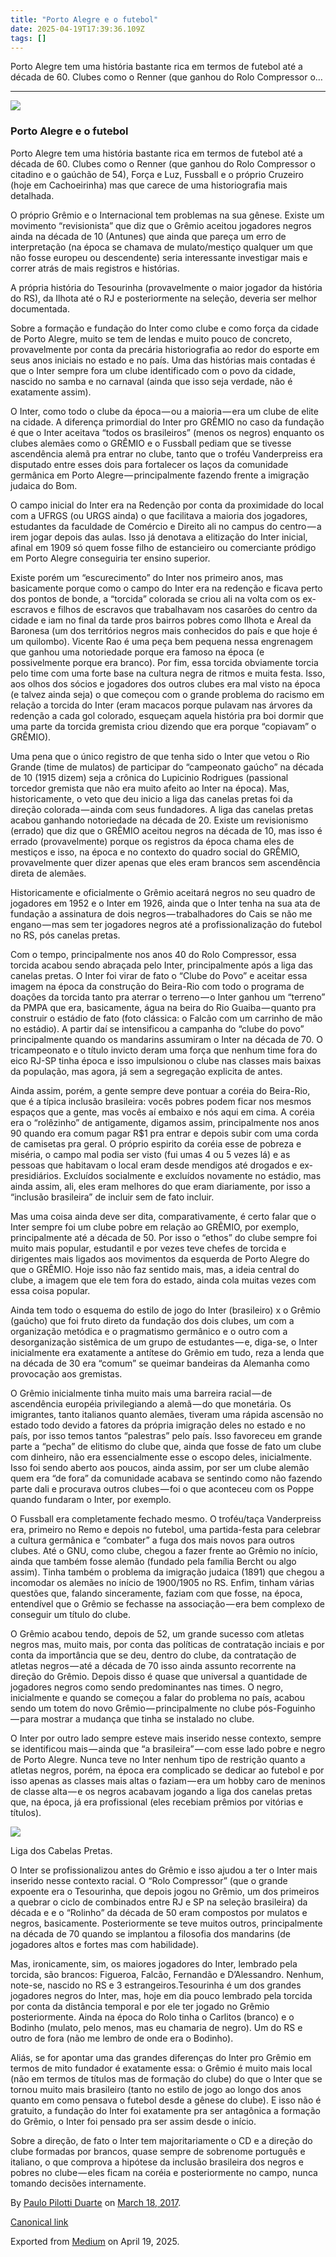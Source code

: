 ```yaml
---
title: "Porto Alegre e o futebol"
date: 2025-04-19T17:39:36.109Z
tags: []
---
```


Porto Alegre tem uma história bastante rica em termos de futebol até a década de 60. Clubes como o Renner (que ganhou do Rolo Compressor o…

* * *

![](https://cdn-images-1.medium.com/max/2560/1*U7i2hwKmwFrZ1GcHPBMmSQ.jpeg)

### Porto Alegre e o futebol

Porto Alegre tem uma história bastante rica em termos de futebol até a década de 60. Clubes como o Renner (que ganhou do Rolo Compressor o citadino e o gaúchão de 54), Força e Luz, Fussball e o próprio Cruzeiro (hoje em Cachoeirinha) mas que carece de uma historiografia mais detalhada.

O próprio Grêmio e o Internacional tem problemas na sua gênese. Existe um movimento “revisionista” que diz que o Grêmio aceitou jogadores negros ainda na década de 10 (Antunes) que ainda que pareça um erro de interpretação (na época se chamava de mulato/mestiço qualquer um que não fosse europeu ou descendente) seria interessante investigar mais e correr atrás de mais registros e histórias.

A própria história do Tesourinha (provavelmente o maior jogador da história do RS), da Ilhota até o RJ e posteriormente na seleção, deveria ser melhor documentada.

Sobre a formação e fundação do Inter como clube e como força da cidade de Porto Alegre, muito se tem de lendas e muito pouco de concreto, provavelmente por conta da precária historiografia ao redor do esporte em seus anos iniciais no estado e no país. Uma das histórias mais contadas é que o Inter sempre fora um clube identificado com o povo da cidade, nascido no samba e no carnaval (ainda que isso seja verdade, não é exatamente assim).

O Inter, como todo o clube da época — ou a maioria — era um clube de elite na cidade. A diferença primordial do Inter pro GRÊMIO no caso da fundação é que o Inter aceitava “todos os brasileiros” (menos os negros) enquanto os clubes alemães como o GRÊMIO e o Fussball pediam que se tivesse ascendência alemã pra entrar no clube, tanto que o troféu Vanderpreiss era disputado entre esses dois para fortalecer os laços da comunidade germânica em Porto Alegre — principalmente fazendo frente a imigração judaica do Bom.

O campo inicial do Inter era na Redenção por conta da proximidade do local com a UFRGS (ou URGS ainda) o que facilitava a maioria dos jogadores, estudantes da faculdade de Comércio e Direito ali no campus do centro — a irem jogar depois das aulas. Isso já denotava a elitização do Inter inicial, afinal em 1909 só quem fosse filho de estancieiro ou comerciante pródigo em Porto Alegre conseguiria ter ensino superior.

Existe porém um “escurecimento” do Inter nos primeiro anos, mas basicamente porque como o campo do Inter era na redenção e ficava perto dos pontos de bonde, a “torcida” colorada se criou ali na volta com os ex-escravos e filhos de escravos que trabalhavam nos casarões do centro da cidade e iam no final da tarde pros bairros pobres como Ilhota e Areal da Baronesa (um dos territórios negros mais conhecidos do país e que hoje é um quilombo). Vicente Rao é uma peça bem pequena nessa engrenagem que ganhou uma notoriedade porque era famoso na época (e possivelmente porque era branco). Por fim, essa torcida obviamente torcia pelo time com uma forte base na cultura negra de ritmos e muita festa. Isso, aos olhos dos sócios e jogadores dos outros clubes era mal visto na época (e talvez ainda seja) o que começou com o grande problema do racismo em relação a torcida do Inter (eram macacos porque pulavam nas árvores da redenção a cada gol colorado, esqueçam aquela história pra boi dormir que uma parte da torcida gremista criou dizendo que era porque “copiavam” o GRÊMIO).

Uma pena que o único registro de que tenha sido o Inter que vetou o Rio Grande (time de mulatos) de participar do “campeonato gaúcho” na década de 10 (1915 dizem) seja a crônica do Lupicinio Rodrigues (passional torcedor gremista que não era muito afeito ao Inter na época). Mas, historicamente, o veto que deu inicio a liga das canelas pretas foi da direção colorada — ainda com seus fundadores. A liga das canelas pretas acabou ganhando notoriedade na década de 20. Existe um revisionismo (errado) que diz que o GRÊMIO aceitou negros na década de 10, mas isso é errado (provavelmente) porque os registros da época chama eles de mestiços e isso, na época e no contexto do quadro social do GRÊMIO, provavelmente quer dizer apenas que eles eram brancos sem ascendência direta de alemães.

Historicamente e oficialmente o Grêmio aceitará negros no seu quadro de jogadores em 1952 e o Inter em 1926, ainda que o Inter tenha na sua ata de fundação a assinatura de dois negros — trabalhadores do Cais se não me engano — mas sem ter jogadores negros até a profissionalização do futebol no RS, pós canelas pretas.

Com o tempo, principalmente nos anos 40 do Rolo Compressor, essa torcida acabou sendo abraçada pelo Inter, principalmente após a liga das canelas pretas. O Inter foi virar de fato o “Clube do Povo” e aceitar essa imagem na época da construção do Beira-Rio com todo o programa de doações da torcida tanto pra aterrar o terreno — o Inter ganhou um “terreno” da PMPA que era, basicamente, água na beira do Rio Guaiba — quanto pra construir o estádio de fato (foto clássica: o Falcão com um carrinho de mão no estádio). A partir daí se intensificou a campanha do “clube do povo” principalmente quando os mandarins assumiram o Inter na década de 70. O tricampeonato e o título invicto deram uma força que nenhum time fora do eico RJ-SP tinha época e isso impulsionou o clube nas classes mais baixas da população, mas agora, já sem a segregação explicita de antes.

Ainda assim, porém, a gente sempre deve pontuar a coréia do Beira-Rio, que é a típica inclusão brasileira: vocês pobres podem ficar nos mesmos espaços que a gente, mas vocês aí embaixo e nós aqui em cima. A coréia era o “rolêzinho” de antigamente, digamos assim, principalmente nos anos 90 quando era comum pagar R$1 pra entrar e depois subir com uma corda de camisetas pra geral. O próprio espirito da coréia esse de pobreza e miséria, o campo mal podia ser visto (fui umas 4 ou 5 vezes lá) e as pessoas que habitavam o local eram desde mendigos até drogados e ex-presidiários. Excluídos socialmente e excluídos novamente no estádio, mas ainda assim, ali, eles eram melhores do que eram diariamente, por isso a “inclusão brasileira” de incluir sem de fato incluir.

Mas uma coisa ainda deve ser dita, comparativamente, é certo falar que o Inter sempre foi um clube pobre em relação ao GRÊMIO, por exemplo, principalmente até a década de 50. Por isso o “ethos” do clube sempre foi muito mais popular, estudantil e por vezes teve chefes de torcida e dirigentes mais ligados aos movimentos da esquerda de Porto Alegre do que o GRÊMIO. Hoje isso não faz sentido mais, mas, a ideia central do clube, a imagem que ele tem fora do estado, ainda cola muitas vezes com essa coisa popular.

Ainda tem todo o esquema do estilo de jogo do Inter (brasileiro) x o Grêmio (gaúcho) que foi fruto direto da fundação dos dois clubes, um com a organização metódica e o pragmatismo germânico e o outro com a desorganização sistêmica de um grupo de estudantes — e, diga-se, o Inter inicialmente era exatamente a antítese do Grêmio em tudo, reza a lenda que na década de 30 era “comum” se queimar bandeiras da Alemanha como provocação aos gremistas.

O Grêmio inicialmente tinha muito mais uma barreira racial — de ascendência européia privilegiando a alemã — do que monetária. Os imigrantes, tanto italianos quanto alemães, tiveram uma rápida ascensão no estado todo devido a fatores da própria imigração deles no estado e no país, por isso temos tantos “palestras” pelo país. Isso favoreceu em grande parte a “pecha” de elitismo do clube que, ainda que fosse de fato um clube com dinheiro, não era essencialmente esse o escopo deles, inicialmente. Isso foi sendo aberto aos poucos, ainda assim, por ser um clube alemão quem era “de fora” da comunidade acabava se sentindo como não fazendo parte dali e procurava outros clubes — foi o que aconteceu com os Poppe quando fundaram o Inter, por exemplo.

O Fussball era completamente fechado mesmo. O troféu/taça Vanderpreiss era, primeiro no Remo e depois no futebol, uma partida-festa para celebrar a cultura germânica e “combater” a fuga dos mais novos para outros clubes. Até o GNU, como clube, chegou a fazer frente ao Grêmio no início, ainda que também fosse alemão (fundado pela família Bercht ou algo assim). Tinha também o problema da imigração judaica (1891) que chegou a incomodar os alemães no início de 1900/1905 no RS. Enfim, tinham várias questões que, falando sinceramente, faziam com que fosse, na época, entendível que o Grêmio se fechasse na associação — era bem complexo de conseguir um título do clube.

O Grêmio acabou tendo, depois de 52, um grande sucesso com atletas negros mas, muito mais, por conta das políticas de contratação inciais e por conta da importância que se deu, dentro do clube, da contratação de atletas negros — até a década de 70 isso ainda assunto recorrente na direção do Grêmio. Depois disso é quase que universal a quantidade de jogadores negros como sendo predominantes nas times. O negro, inicialmente e quando se começou a falar do problema no país, acabou sendo um totem do novo Grêmio — principalmente no clube pós-Foguinho — para mostrar a mudança que tinha se instalado no clube.

O Inter por outro lado sempre esteve mais inserido nesse contexto, sempre se identificou mais — ainda que “a brasileira” — com esse lado pobre e negro de Porto Alegre. Nunca teve no Inter nenhum tipo de restrição quanto a atletas negros, porém, na época era complicado se dedicar ao futebol e por isso apenas as classes mais altas o faziam — era um hobby caro de meninos de classe alta — e os negros acabavam jogando a liga dos canelas pretas que, na época, já era profissional (eles recebiam prêmios por vitórias e títulos).

![](https://cdn-images-1.medium.com/max/800/1*ivcSOlKTvXXvF2MmGT9fDw.jpeg)

Liga dos Cabelas Pretas.

O Inter se profissionalizou antes do Grêmio e isso ajudou a ter o Inter mais inserido nesse contexto racial. O “Rolo Compressor” (que o grande expoente era o Tesourinha, que depois jogou no Grêmio, um dos primeiros a quebrar o ciclo de combinados entre RJ e SP na seleção brasileira) da década e e o “Rolinho” da década de 50 eram compostos por mulatos e negros, basicamente. Posteriormente se teve muitos outros, principalmente na década de 70 quando se implantou a filosofia dos mandarins (de jogadores altos e fortes mas com habilidade).

Mas, ironicamente, sim, os maiores jogadores do Inter, lembrado pela torcida, são brancos: Figueroa, Falcão, Fernandão e D’Alessandro. Nenhum, note-se, nascido no RS e 3 estrangeiros.Tesourinha é um dos grandes jogadores negros do Inter, mas, hoje em dia pouco lembrado pela torcida por conta da distância temporal e por ele ter jogado no Grêmio posteriormente. Ainda na época do Rolo tinha o Carlitos (branco) e o Bodinho (mulato, pelo menos, mas eu chamaria de negro). Um do RS e outro de fora (não me lembro de onde era o Bodinho).

Aliás, se for apontar uma das grandes diferenças do Inter pro Grêmio em termos de mito fundador é exatamente essa: o Grêmio é muito mais local (não em termos de títulos mas de formação do clube) do que o Inter que se tornou muito mais brasileiro (tanto no estilo de jogo ao longo dos anos quanto em como pensava o futebol desde a gênese do clube). E isso não é gratuito, a fundação do Inter foi exatamente pra ser antagônica a formação do Grêmio, o Inter foi pensado pra ser assim desde o início.

Sobre a direção, de fato o Inter tem majoritariamente o CD e a direção do clube formadas por brancos, quase sempre de sobrenome português e italiano, o que comprova a hipótese da inclusão brasileira dos negros e pobres no clube — eles ficam na coréia e posteriormente no campo, nunca tomando decisões internamente.

By [Paulo Pilotti Duarte](https://medium.com/@paulopilotti) on [March 18, 2017](https://medium.com/p/f88694e0fdc).

[Canonical link](https://medium.com/@paulopilotti/porto-alegre-e-o-futebol-f88694e0fdc)

Exported from [Medium](https://medium.com) on April 19, 2025.